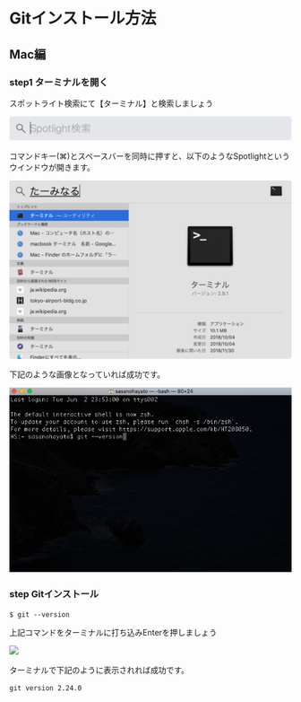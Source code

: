 # Gitインストール方法

## Mac編

### step1 ターミナルを開く

スポットライト検索にて【ターミナル】と検索しましょう

![](img/spotlite.png)

コマンドキー(⌘)とスペースバーを同時に押すと、以下のようなSpotlightというウインドウが開きます。

![](img/spot_ter.png)

下記のような画像となっていれば成功です。

![](img/ter_comf.png)

### step Gitインストール

```
$ git --version
```
上記コマンドをターミナルに打ち込みEnterを押しましょう

![](img/ter_conf.png)

ターミナルで下記のように表示されれば成功です。

```
git version 2.24.0
```

